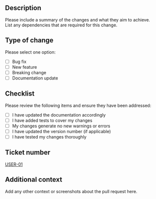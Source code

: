 ## Description

Please include a summary of the changes and what they aim to achieve. List any dependencies that are required for this change.

## Type of change

Please select one option:

- [ ] Bug fix
- [ ] New feature
- [ ] Breaking change
- [ ] Documentation update

## Checklist

Please review the following items and ensure they have been addressed:

- [ ] I have updated the documentation accordingly
- [ ] I have added tests to cover my changes
- [ ] My changes generate no new warnings or errors
- [ ] I have updated the version number (if applicable)
- [ ] I have tested my changes thoroughly

## Ticket number

[USER-01]()

## Additional context

Add any other context or screenshots about the pull request here.
